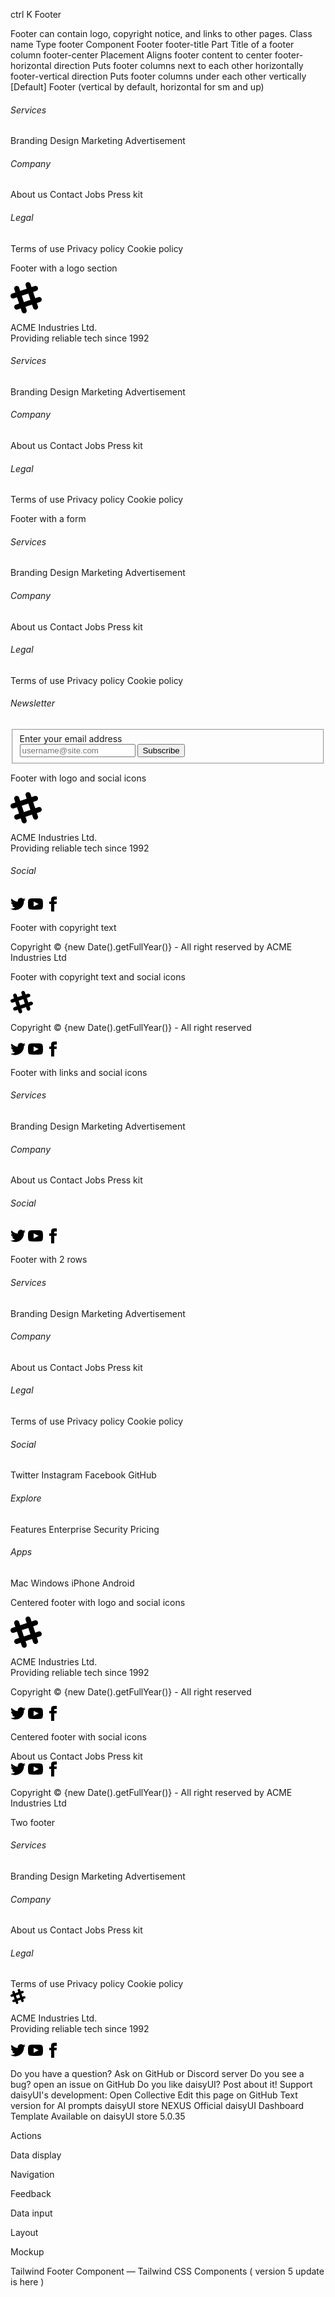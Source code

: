 ctrl
K
Footer

Footer can contain logo, copyright notice, and links to other pages.
Class name
Type
footer Component
Footer
footer-title
Part
Title of a footer column
footer-center
Placement
Aligns footer content to center
footer-horizontal
direction
Puts footer columns next to each other horizontally
footer-vertical
direction
Puts footer columns under each other vertically [Default]
Footer (vertical by default, horizontal for sm and up)

<footer className="footer sm:footer-horizontal bg-neutral text-neutral-content p-10">
  <nav>
    <h6 className="footer-title">Services</h6>
    <a className="link link-hover">Branding</a>
    <a className="link link-hover">Design</a>
    <a className="link link-hover">Marketing</a>
    <a className="link link-hover">Advertisement</a>
  </nav>
  <nav>
    <h6 className="footer-title">Company</h6>
    <a className="link link-hover">About us</a>
    <a className="link link-hover">Contact</a>
    <a className="link link-hover">Jobs</a>
    <a className="link link-hover">Press kit</a>
  </nav>
  <nav>
    <h6 className="footer-title">Legal</h6>
    <a className="link link-hover">Terms of use</a>
    <a className="link link-hover">Privacy policy</a>
    <a className="link link-hover">Cookie policy</a>
  </nav>
</footer>

Footer with a logo section

<footer className="footer sm:footer-horizontal bg-base-200 text-base-content p-10">
  <aside>
    <svg
      width="50"
      height="50"
      viewBox="0 0 24 24"
      xmlns="http://www.w3.org/2000/svg"
      fillRule="evenodd"
      clipRule="evenodd"
      className="fill-current">
      <path
        d="M22.672 15.226l-2.432.811.841 2.515c.33 1.019-.209 2.127-1.23 2.456-1.15.325-2.148-.321-2.463-1.226l-.84-2.518-5.013 1.677.84 2.517c.391 1.203-.434 2.542-1.831 2.542-.88 0-1.601-.564-1.86-1.314l-.842-2.516-2.431.809c-1.135.328-2.145-.317-2.463-1.229-.329-1.018.211-2.127 1.231-2.456l2.432-.809-1.621-4.823-2.432.808c-1.355.384-2.558-.59-2.558-1.839 0-.817.509-1.582 1.327-1.846l2.433-.809-.842-2.515c-.33-1.02.211-2.129 1.232-2.458 1.02-.329 2.13.209 2.461 1.229l.842 2.515 5.011-1.677-.839-2.517c-.403-1.238.484-2.553 1.843-2.553.819 0 1.585.509 1.85 1.326l.841 2.517 2.431-.81c1.02-.33 2.131.211 2.461 1.229.332 1.018-.21 2.126-1.23 2.456l-2.433.809 1.622 4.823 2.433-.809c1.242-.401 2.557.484 2.557 1.838 0 .819-.51 1.583-1.328 1.847m-8.992-6.428l-5.01 1.675 1.619 4.828 5.011-1.674-1.62-4.829z"></path>
    </svg>
    <p>
      ACME Industries Ltd.
      <br />
      Providing reliable tech since 1992
    </p>
  </aside>
  <nav>
    <h6 className="footer-title">Services</h6>
    <a className="link link-hover">Branding</a>
    <a className="link link-hover">Design</a>
    <a className="link link-hover">Marketing</a>
    <a className="link link-hover">Advertisement</a>
  </nav>
  <nav>
    <h6 className="footer-title">Company</h6>
    <a className="link link-hover">About us</a>
    <a className="link link-hover">Contact</a>
    <a className="link link-hover">Jobs</a>
    <a className="link link-hover">Press kit</a>
  </nav>
  <nav>
    <h6 className="footer-title">Legal</h6>
    <a className="link link-hover">Terms of use</a>
    <a className="link link-hover">Privacy policy</a>
    <a className="link link-hover">Cookie policy</a>
  </nav>
</footer>

Footer with a form

<footer className="footer sm:footer-horizontal bg-base-200 text-base-content p-10">
  <nav>
    <h6 className="footer-title">Services</h6>
    <a className="link link-hover">Branding</a>
    <a className="link link-hover">Design</a>
    <a className="link link-hover">Marketing</a>
    <a className="link link-hover">Advertisement</a>
  </nav>
  <nav>
    <h6 className="footer-title">Company</h6>
    <a className="link link-hover">About us</a>
    <a className="link link-hover">Contact</a>
    <a className="link link-hover">Jobs</a>
    <a className="link link-hover">Press kit</a>
  </nav>
  <nav>
    <h6 className="footer-title">Legal</h6>
    <a className="link link-hover">Terms of use</a>
    <a className="link link-hover">Privacy policy</a>
    <a className="link link-hover">Cookie policy</a>
  </nav>
  <form>
    <h6 className="footer-title">Newsletter</h6>
    <fieldset className="w-80">
      <label>Enter your email address</label>
      <div className="join">
        <input
          type="text"
          placeholder="username@site.com"
          className="input input-bordered join-item" />
        <button className="btn btn-primary join-item">Subscribe</button>
      </div>
    </fieldset>
  </form>
</footer>

Footer with logo and social icons

<footer className="footer sm:footer-horizontal bg-neutral text-neutral-content p-10">
  <aside>
    <svg
      width="50"
      height="50"
      viewBox="0 0 24 24"
      xmlns="http://www.w3.org/2000/svg"
      fillRule="evenodd"
      clipRule="evenodd"
      className="fill-current">
      <path
        d="M22.672 15.226l-2.432.811.841 2.515c.33 1.019-.209 2.127-1.23 2.456-1.15.325-2.148-.321-2.463-1.226l-.84-2.518-5.013 1.677.84 2.517c.391 1.203-.434 2.542-1.831 2.542-.88 0-1.601-.564-1.86-1.314l-.842-2.516-2.431.809c-1.135.328-2.145-.317-2.463-1.229-.329-1.018.211-2.127 1.231-2.456l2.432-.809-1.621-4.823-2.432.808c-1.355.384-2.558-.59-2.558-1.839 0-.817.509-1.582 1.327-1.846l2.433-.809-.842-2.515c-.33-1.02.211-2.129 1.232-2.458 1.02-.329 2.13.209 2.461 1.229l.842 2.515 5.011-1.677-.839-2.517c-.403-1.238.484-2.553 1.843-2.553.819 0 1.585.509 1.85 1.326l.841 2.517 2.431-.81c1.02-.33 2.131.211 2.461 1.229.332 1.018-.21 2.126-1.23 2.456l-2.433.809 1.622 4.823 2.433-.809c1.242-.401 2.557.484 2.557 1.838 0 .819-.51 1.583-1.328 1.847m-8.992-6.428l-5.01 1.675 1.619 4.828 5.011-1.674-1.62-4.829z"></path>
    </svg>
    <p>
      ACME Industries Ltd.
      <br />
      Providing reliable tech since 1992
    </p>
  </aside>
  <nav>
    <h6 className="footer-title">Social</h6>
    <div className="grid grid-flow-col gap-4">
      <a>
        <svg
          xmlns="http://www.w3.org/2000/svg"
          width="24"
          height="24"
          viewBox="0 0 24 24"
          className="fill-current">
          <path
            d="M24 4.557c-.883.392-1.832.656-2.828.775 1.017-.609 1.798-1.574 2.165-2.724-.951.564-2.005.974-3.127 1.195-.897-.957-2.178-1.555-3.594-1.555-3.179 0-5.515 2.966-4.797 6.045-4.091-.205-7.719-2.165-10.148-5.144-1.29 2.213-.669 5.108 1.523 6.574-.806-.026-1.566-.247-2.229-.616-.054 2.281 1.581 4.415 3.949 4.89-.693.188-1.452.232-2.224.084.626 1.956 2.444 3.379 4.6 3.419-2.07 1.623-4.678 2.348-7.29 2.04 2.179 1.397 4.768 2.212 7.548 2.212 9.142 0 14.307-7.721 13.995-14.646.962-.695 1.797-1.562 2.457-2.549z"></path>
        </svg>
      </a>
      <a>
        <svg
          xmlns="http://www.w3.org/2000/svg"
          width="24"
          height="24"
          viewBox="0 0 24 24"
          className="fill-current">
          <path
            d="M19.615 3.184c-3.604-.246-11.631-.245-15.23 0-3.897.266-4.356 2.62-4.385 8.816.029 6.185.484 8.549 4.385 8.816 3.6.245 11.626.246 15.23 0 3.897-.266 4.356-2.62 4.385-8.816-.029-6.185-.484-8.549-4.385-8.816zm-10.615 12.816v-8l8 3.993-8 4.007z"></path>
        </svg>
      </a>
      <a>
        <svg
          xmlns="http://www.w3.org/2000/svg"
          width="24"
          height="24"
          viewBox="0 0 24 24"
          className="fill-current">
          <path
            d="M9 8h-3v4h3v12h5v-12h3.642l.358-4h-4v-1.667c0-.955.192-1.333 1.115-1.333h2.885v-5h-3.808c-3.596 0-5.192 1.583-5.192 4.615v3.385z"></path>
        </svg>
      </a>
    </div>
  </nav>
</footer>

Footer with copyright text

<footer className="footer sm:footer-horizontal footer-center bg-base-300 text-base-content p-4">
  <aside>
    <p>Copyright © {new Date().getFullYear()} - All right reserved by ACME Industries Ltd</p>
  </aside>
</footer>

Footer with copyright text and social icons

<footer className="footer sm:footer-horizontal bg-neutral text-neutral-content items-center p-4">
  <aside className="grid-flow-col items-center">
    <svg
      width="36"
      height="36"
      viewBox="0 0 24 24"
      xmlns="http://www.w3.org/2000/svg"
      fillRule="evenodd"
      clipRule="evenodd"
      className="fill-current">
      <path
        d="M22.672 15.226l-2.432.811.841 2.515c.33 1.019-.209 2.127-1.23 2.456-1.15.325-2.148-.321-2.463-1.226l-.84-2.518-5.013 1.677.84 2.517c.391 1.203-.434 2.542-1.831 2.542-.88 0-1.601-.564-1.86-1.314l-.842-2.516-2.431.809c-1.135.328-2.145-.317-2.463-1.229-.329-1.018.211-2.127 1.231-2.456l2.432-.809-1.621-4.823-2.432.808c-1.355.384-2.558-.59-2.558-1.839 0-.817.509-1.582 1.327-1.846l2.433-.809-.842-2.515c-.33-1.02.211-2.129 1.232-2.458 1.02-.329 2.13.209 2.461 1.229l.842 2.515 5.011-1.677-.839-2.517c-.403-1.238.484-2.553 1.843-2.553.819 0 1.585.509 1.85 1.326l.841 2.517 2.431-.81c1.02-.33 2.131.211 2.461 1.229.332 1.018-.21 2.126-1.23 2.456l-2.433.809 1.622 4.823 2.433-.809c1.242-.401 2.557.484 2.557 1.838 0 .819-.51 1.583-1.328 1.847m-8.992-6.428l-5.01 1.675 1.619 4.828 5.011-1.674-1.62-4.829z"></path>
    </svg>
    <p>Copyright © {new Date().getFullYear()} - All right reserved</p>
  </aside>
  <nav className="grid-flow-col gap-4 md:place-self-center md:justify-self-end">
    <a>
      <svg
        xmlns="http://www.w3.org/2000/svg"
        width="24"
        height="24"
        viewBox="0 0 24 24"
        className="fill-current">
        <path
          d="M24 4.557c-.883.392-1.832.656-2.828.775 1.017-.609 1.798-1.574 2.165-2.724-.951.564-2.005.974-3.127 1.195-.897-.957-2.178-1.555-3.594-1.555-3.179 0-5.515 2.966-4.797 6.045-4.091-.205-7.719-2.165-10.148-5.144-1.29 2.213-.669 5.108 1.523 6.574-.806-.026-1.566-.247-2.229-.616-.054 2.281 1.581 4.415 3.949 4.89-.693.188-1.452.232-2.224.084.626 1.956 2.444 3.379 4.6 3.419-2.07 1.623-4.678 2.348-7.29 2.04 2.179 1.397 4.768 2.212 7.548 2.212 9.142 0 14.307-7.721 13.995-14.646.962-.695 1.797-1.562 2.457-2.549z"></path>
      </svg>
    </a>
    <a>
      <svg
        xmlns="http://www.w3.org/2000/svg"
        width="24"
        height="24"
        viewBox="0 0 24 24"
        className="fill-current">
        <path
          d="M19.615 3.184c-3.604-.246-11.631-.245-15.23 0-3.897.266-4.356 2.62-4.385 8.816.029 6.185.484 8.549 4.385 8.816 3.6.245 11.626.246 15.23 0 3.897-.266 4.356-2.62 4.385-8.816-.029-6.185-.484-8.549-4.385-8.816zm-10.615 12.816v-8l8 3.993-8 4.007z"></path>
      </svg>
    </a>
    <a>
      <svg
        xmlns="http://www.w3.org/2000/svg"
        width="24"
        height="24"
        viewBox="0 0 24 24"
        className="fill-current">
        <path
          d="M9 8h-3v4h3v12h5v-12h3.642l.358-4h-4v-1.667c0-.955.192-1.333 1.115-1.333h2.885v-5h-3.808c-3.596 0-5.192 1.583-5.192 4.615v3.385z"></path>
      </svg>
    </a>
  </nav>
</footer>

Footer with links and social icons

<footer className="footer sm:footer-horizontal bg-base-300 text-base-content p-10">
  <nav>
    <h6 className="footer-title">Services</h6>
    <a className="link link-hover">Branding</a>
    <a className="link link-hover">Design</a>
    <a className="link link-hover">Marketing</a>
    <a className="link link-hover">Advertisement</a>
  </nav>
  <nav>
    <h6 className="footer-title">Company</h6>
    <a className="link link-hover">About us</a>
    <a className="link link-hover">Contact</a>
    <a className="link link-hover">Jobs</a>
    <a className="link link-hover">Press kit</a>
  </nav>
  <nav>
    <h6 className="footer-title">Social</h6>
    <div className="grid grid-flow-col gap-4">
      <a>
        <svg
          xmlns="http://www.w3.org/2000/svg"
          width="24"
          height="24"
          viewBox="0 0 24 24"
          className="fill-current">
          <path
            d="M24 4.557c-.883.392-1.832.656-2.828.775 1.017-.609 1.798-1.574 2.165-2.724-.951.564-2.005.974-3.127 1.195-.897-.957-2.178-1.555-3.594-1.555-3.179 0-5.515 2.966-4.797 6.045-4.091-.205-7.719-2.165-10.148-5.144-1.29 2.213-.669 5.108 1.523 6.574-.806-.026-1.566-.247-2.229-.616-.054 2.281 1.581 4.415 3.949 4.89-.693.188-1.452.232-2.224.084.626 1.956 2.444 3.379 4.6 3.419-2.07 1.623-4.678 2.348-7.29 2.04 2.179 1.397 4.768 2.212 7.548 2.212 9.142 0 14.307-7.721 13.995-14.646.962-.695 1.797-1.562 2.457-2.549z"></path>
        </svg>
      </a>
      <a>
        <svg
          xmlns="http://www.w3.org/2000/svg"
          width="24"
          height="24"
          viewBox="0 0 24 24"
          className="fill-current">
          <path
            d="M19.615 3.184c-3.604-.246-11.631-.245-15.23 0-3.897.266-4.356 2.62-4.385 8.816.029 6.185.484 8.549 4.385 8.816 3.6.245 11.626.246 15.23 0 3.897-.266 4.356-2.62 4.385-8.816-.029-6.185-.484-8.549-4.385-8.816zm-10.615 12.816v-8l8 3.993-8 4.007z"></path>
        </svg>
      </a>
      <a>
        <svg
          xmlns="http://www.w3.org/2000/svg"
          width="24"
          height="24"
          viewBox="0 0 24 24"
          className="fill-current">
          <path
            d="M9 8h-3v4h3v12h5v-12h3.642l.358-4h-4v-1.667c0-.955.192-1.333 1.115-1.333h2.885v-5h-3.808c-3.596 0-5.192 1.583-5.192 4.615v3.385z"></path>
        </svg>
      </a>
    </div>
  </nav>
</footer>

Footer with 2 rows

<footer className="footer sm:footer-horizontal bg-neutral text-neutral-content grid-rows-2 p-10">
  <nav>
    <h6 className="footer-title">Services</h6>
    <a className="link link-hover">Branding</a>
    <a className="link link-hover">Design</a>
    <a className="link link-hover">Marketing</a>
    <a className="link link-hover">Advertisement</a>
  </nav>
  <nav>
    <h6 className="footer-title">Company</h6>
    <a className="link link-hover">About us</a>
    <a className="link link-hover">Contact</a>
    <a className="link link-hover">Jobs</a>
    <a className="link link-hover">Press kit</a>
  </nav>
  <nav>
    <h6 className="footer-title">Legal</h6>
    <a className="link link-hover">Terms of use</a>
    <a className="link link-hover">Privacy policy</a>
    <a className="link link-hover">Cookie policy</a>
  </nav>
  <nav>
    <h6 className="footer-title">Social</h6>
    <a className="link link-hover">Twitter</a>
    <a className="link link-hover">Instagram</a>
    <a className="link link-hover">Facebook</a>
    <a className="link link-hover">GitHub</a>
  </nav>
  <nav>
    <h6 className="footer-title">Explore</h6>
    <a className="link link-hover">Features</a>
    <a className="link link-hover">Enterprise</a>
    <a className="link link-hover">Security</a>
    <a className="link link-hover">Pricing</a>
  </nav>
  <nav>
    <h6 className="footer-title">Apps</h6>
    <a className="link link-hover">Mac</a>
    <a className="link link-hover">Windows</a>
    <a className="link link-hover">iPhone</a>
    <a className="link link-hover">Android</a>
  </nav>
</footer>

Centered footer with logo and social icons

<footer className="footer footer-horizontal footer-center bg-primary text-primary-content p-10">
  <aside>
    <svg
      width="50"
      height="50"
      viewBox="0 0 24 24"
      xmlns="http://www.w3.org/2000/svg"
      fillRule="evenodd"
      clipRule="evenodd"
      className="inline-block fill-current">
      <path
        d="M22.672 15.226l-2.432.811.841 2.515c.33 1.019-.209 2.127-1.23 2.456-1.15.325-2.148-.321-2.463-1.226l-.84-2.518-5.013 1.677.84 2.517c.391 1.203-.434 2.542-1.831 2.542-.88 0-1.601-.564-1.86-1.314l-.842-2.516-2.431.809c-1.135.328-2.145-.317-2.463-1.229-.329-1.018.211-2.127 1.231-2.456l2.432-.809-1.621-4.823-2.432.808c-1.355.384-2.558-.59-2.558-1.839 0-.817.509-1.582 1.327-1.846l2.433-.809-.842-2.515c-.33-1.02.211-2.129 1.232-2.458 1.02-.329 2.13.209 2.461 1.229l.842 2.515 5.011-1.677-.839-2.517c-.403-1.238.484-2.553 1.843-2.553.819 0 1.585.509 1.85 1.326l.841 2.517 2.431-.81c1.02-.33 2.131.211 2.461 1.229.332 1.018-.21 2.126-1.23 2.456l-2.433.809 1.622 4.823 2.433-.809c1.242-.401 2.557.484 2.557 1.838 0 .819-.51 1.583-1.328 1.847m-8.992-6.428l-5.01 1.675 1.619 4.828 5.011-1.674-1.62-4.829z"></path>
    </svg>
    <p className="font-bold">
      ACME Industries Ltd.
      <br />
      Providing reliable tech since 1992
    </p>
    <p>Copyright © {new Date().getFullYear()} - All right reserved</p>
  </aside>
  <nav>
    <div className="grid grid-flow-col gap-4">
      <a>
        <svg
          xmlns="http://www.w3.org/2000/svg"
          width="24"
          height="24"
          viewBox="0 0 24 24"
          className="fill-current">
          <path
            d="M24 4.557c-.883.392-1.832.656-2.828.775 1.017-.609 1.798-1.574 2.165-2.724-.951.564-2.005.974-3.127 1.195-.897-.957-2.178-1.555-3.594-1.555-3.179 0-5.515 2.966-4.797 6.045-4.091-.205-7.719-2.165-10.148-5.144-1.29 2.213-.669 5.108 1.523 6.574-.806-.026-1.566-.247-2.229-.616-.054 2.281 1.581 4.415 3.949 4.89-.693.188-1.452.232-2.224.084.626 1.956 2.444 3.379 4.6 3.419-2.07 1.623-4.678 2.348-7.29 2.04 2.179 1.397 4.768 2.212 7.548 2.212 9.142 0 14.307-7.721 13.995-14.646.962-.695 1.797-1.562 2.457-2.549z"></path>
        </svg>
      </a>
      <a>
        <svg
          xmlns="http://www.w3.org/2000/svg"
          width="24"
          height="24"
          viewBox="0 0 24 24"
          className="fill-current">
          <path
            d="M19.615 3.184c-3.604-.246-11.631-.245-15.23 0-3.897.266-4.356 2.62-4.385 8.816.029 6.185.484 8.549 4.385 8.816 3.6.245 11.626.246 15.23 0 3.897-.266 4.356-2.62 4.385-8.816-.029-6.185-.484-8.549-4.385-8.816zm-10.615 12.816v-8l8 3.993-8 4.007z"></path>
        </svg>
      </a>
      <a>
        <svg
          xmlns="http://www.w3.org/2000/svg"
          width="24"
          height="24"
          viewBox="0 0 24 24"
          className="fill-current">
          <path
            d="M9 8h-3v4h3v12h5v-12h3.642l.358-4h-4v-1.667c0-.955.192-1.333 1.115-1.333h2.885v-5h-3.808c-3.596 0-5.192 1.583-5.192 4.615v3.385z"></path>
        </svg>
      </a>
    </div>
  </nav>
</footer>

Centered footer with social icons

<footer className="footer footer-horizontal footer-center bg-base-200 text-base-content rounded p-10">
  <nav className="grid grid-flow-col gap-4">
    <a className="link link-hover">About us</a>
    <a className="link link-hover">Contact</a>
    <a className="link link-hover">Jobs</a>
    <a className="link link-hover">Press kit</a>
  </nav>
  <nav>
    <div className="grid grid-flow-col gap-4">
      <a>
        <svg
          xmlns="http://www.w3.org/2000/svg"
          width="24"
          height="24"
          viewBox="0 0 24 24"
          className="fill-current">
          <path
            d="M24 4.557c-.883.392-1.832.656-2.828.775 1.017-.609 1.798-1.574 2.165-2.724-.951.564-2.005.974-3.127 1.195-.897-.957-2.178-1.555-3.594-1.555-3.179 0-5.515 2.966-4.797 6.045-4.091-.205-7.719-2.165-10.148-5.144-1.29 2.213-.669 5.108 1.523 6.574-.806-.026-1.566-.247-2.229-.616-.054 2.281 1.581 4.415 3.949 4.89-.693.188-1.452.232-2.224.084.626 1.956 2.444 3.379 4.6 3.419-2.07 1.623-4.678 2.348-7.29 2.04 2.179 1.397 4.768 2.212 7.548 2.212 9.142 0 14.307-7.721 13.995-14.646.962-.695 1.797-1.562 2.457-2.549z"></path>
        </svg>
      </a>
      <a>
        <svg
          xmlns="http://www.w3.org/2000/svg"
          width="24"
          height="24"
          viewBox="0 0 24 24"
          className="fill-current">
          <path
            d="M19.615 3.184c-3.604-.246-11.631-.245-15.23 0-3.897.266-4.356 2.62-4.385 8.816.029 6.185.484 8.549 4.385 8.816 3.6.245 11.626.246 15.23 0 3.897-.266 4.356-2.62 4.385-8.816-.029-6.185-.484-8.549-4.385-8.816zm-10.615 12.816v-8l8 3.993-8 4.007z"></path>
        </svg>
      </a>
      <a>
        <svg
          xmlns="http://www.w3.org/2000/svg"
          width="24"
          height="24"
          viewBox="0 0 24 24"
          className="fill-current">
          <path
            d="M9 8h-3v4h3v12h5v-12h3.642l.358-4h-4v-1.667c0-.955.192-1.333 1.115-1.333h2.885v-5h-3.808c-3.596 0-5.192 1.583-5.192 4.615v3.385z"></path>
        </svg>
      </a>
    </div>
  </nav>
  <aside>
    <p>Copyright © {new Date().getFullYear()} - All right reserved by ACME Industries Ltd</p>
  </aside>
</footer>

Two footer

<footer className="footer sm:footer-horizontal bg-base-200 text-base-content p-10">
  <nav>
    <h6 className="footer-title">Services</h6>
    <a className="link link-hover">Branding</a>
    <a className="link link-hover">Design</a>
    <a className="link link-hover">Marketing</a>
    <a className="link link-hover">Advertisement</a>
  </nav>
  <nav>
    <h6 className="footer-title">Company</h6>
    <a className="link link-hover">About us</a>
    <a className="link link-hover">Contact</a>
    <a className="link link-hover">Jobs</a>
    <a className="link link-hover">Press kit</a>
  </nav>
  <nav>
    <h6 className="footer-title">Legal</h6>
    <a className="link link-hover">Terms of use</a>
    <a className="link link-hover">Privacy policy</a>
    <a className="link link-hover">Cookie policy</a>
  </nav>
</footer>
<footer className="footer bg-base-200 text-base-content border-base-300 border-t px-10 py-4">
  <aside className="grid-flow-col items-center">
    <svg
      width="24"
      height="24"
      viewBox="0 0 24 24"
      xmlns="http://www.w3.org/2000/svg"
      fillRule="evenodd"
      clipRule="evenodd"
      className="fill-current">
      <path
        d="M22.672 15.226l-2.432.811.841 2.515c.33 1.019-.209 2.127-1.23 2.456-1.15.325-2.148-.321-2.463-1.226l-.84-2.518-5.013 1.677.84 2.517c.391 1.203-.434 2.542-1.831 2.542-.88 0-1.601-.564-1.86-1.314l-.842-2.516-2.431.809c-1.135.328-2.145-.317-2.463-1.229-.329-1.018.211-2.127 1.231-2.456l2.432-.809-1.621-4.823-2.432.808c-1.355.384-2.558-.59-2.558-1.839 0-.817.509-1.582 1.327-1.846l2.433-.809-.842-2.515c-.33-1.02.211-2.129 1.232-2.458 1.02-.329 2.13.209 2.461 1.229l.842 2.515 5.011-1.677-.839-2.517c-.403-1.238.484-2.553 1.843-2.553.819 0 1.585.509 1.85 1.326l.841 2.517 2.431-.81c1.02-.33 2.131.211 2.461 1.229.332 1.018-.21 2.126-1.23 2.456l-2.433.809 1.622 4.823 2.433-.809c1.242-.401 2.557.484 2.557 1.838 0 .819-.51 1.583-1.328 1.847m-8.992-6.428l-5.01 1.675 1.619 4.828 5.011-1.674-1.62-4.829z"></path>
    </svg>
    <p>
      ACME Industries Ltd.
      <br />
      Providing reliable tech since 1992
    </p>
  </aside>
  <nav className="md:place-self-center md:justify-self-end">
    <div className="grid grid-flow-col gap-4">
      <a>
        <svg
          xmlns="http://www.w3.org/2000/svg"
          width="24"
          height="24"
          viewBox="0 0 24 24"
          className="fill-current">
          <path
            d="M24 4.557c-.883.392-1.832.656-2.828.775 1.017-.609 1.798-1.574 2.165-2.724-.951.564-2.005.974-3.127 1.195-.897-.957-2.178-1.555-3.594-1.555-3.179 0-5.515 2.966-4.797 6.045-4.091-.205-7.719-2.165-10.148-5.144-1.29 2.213-.669 5.108 1.523 6.574-.806-.026-1.566-.247-2.229-.616-.054 2.281 1.581 4.415 3.949 4.89-.693.188-1.452.232-2.224.084.626 1.956 2.444 3.379 4.6 3.419-2.07 1.623-4.678 2.348-7.29 2.04 2.179 1.397 4.768 2.212 7.548 2.212 9.142 0 14.307-7.721 13.995-14.646.962-.695 1.797-1.562 2.457-2.549z"></path>
        </svg>
      </a>
      <a>
        <svg
          xmlns="http://www.w3.org/2000/svg"
          width="24"
          height="24"
          viewBox="0 0 24 24"
          className="fill-current">
          <path
            d="M19.615 3.184c-3.604-.246-11.631-.245-15.23 0-3.897.266-4.356 2.62-4.385 8.816.029 6.185.484 8.549 4.385 8.816 3.6.245 11.626.246 15.23 0 3.897-.266 4.356-2.62 4.385-8.816-.029-6.185-.484-8.549-4.385-8.816zm-10.615 12.816v-8l8 3.993-8 4.007z"></path>
        </svg>
      </a>
      <a>
        <svg
          xmlns="http://www.w3.org/2000/svg"
          width="24"
          height="24"
          viewBox="0 0 24 24"
          className="fill-current">
          <path
            d="M9 8h-3v4h3v12h5v-12h3.642l.358-4h-4v-1.667c0-.955.192-1.333 1.115-1.333h2.885v-5h-3.808c-3.596 0-5.192 1.583-5.192 4.615v3.385z"></path>
        </svg>
      </a>
    </div>
  </nav>
</footer>

Do you have a question? Ask on GitHub or Discord server
Do you see a bug? open an issue on GitHub
Do you like daisyUI? Post about it!
Support daisyUI's development: Open Collective
Edit this page on GitHub
Text version for AI prompts
daisyUI store
NEXUS
Official daisyUI Dashboard Template
Available on daisyUI store
5.0.35

Actions

Data display

Navigation

Feedback

Data input

Layout

Mockup

Tailwind Footer Component — Tailwind CSS Components ( version 5 update is here )
